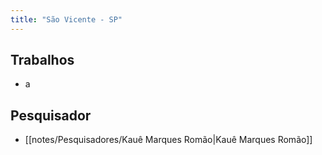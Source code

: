 ```yaml
---
title: "São Vicente - SP"
---
```


## Trabalhos
- a

## Pesquisador
- [[notes/Pesquisadores/Kauê Marques Romão|Kauê Marques Romão]]